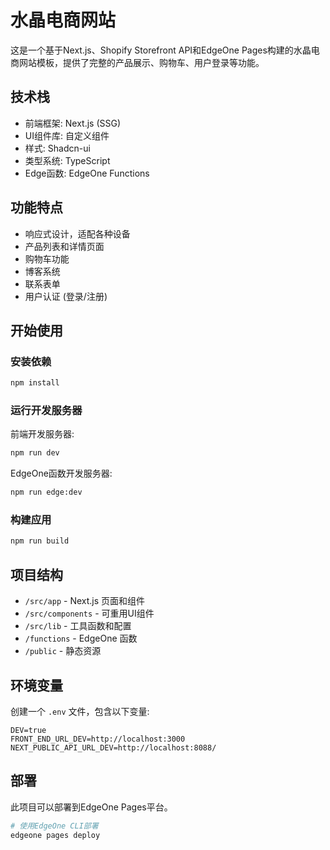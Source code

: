 # 水晶电商网站

这是一个基于Next.js、Shopify Storefront API和EdgeOne Pages构建的水晶电商网站模板，提供了完整的产品展示、购物车、用户登录等功能。

## 技术栈

- 前端框架: Next.js (SSG)
- UI组件库: 自定义组件
- 样式: Shadcn-ui
- 类型系统: TypeScript
- Edge函数: EdgeOne Functions

## 功能特点

- 响应式设计，适配各种设备
- 产品列表和详情页面
- 购物车功能
- 博客系统
- 联系表单
- 用户认证 (登录/注册)

## 开始使用

### 安装依赖

```bash
npm install
```

### 运行开发服务器

前端开发服务器:

```bash
npm run dev
```

EdgeOne函数开发服务器:

```bash
npm run edge:dev
```

### 构建应用

```bash
npm run build
```

## 项目结构

- `/src/app` - Next.js 页面和组件
- `/src/components` - 可重用UI组件
- `/src/lib` - 工具函数和配置
- `/functions` - EdgeOne 函数
- `/public` - 静态资源

## 环境变量

创建一个 `.env` 文件，包含以下变量:

```
DEV=true
FRONT_END_URL_DEV=http://localhost:3000
NEXT_PUBLIC_API_URL_DEV=http://localhost:8088/
```

## 部署

此项目可以部署到EdgeOne Pages平台。

```bash
# 使用EdgeOne CLI部署
edgeone pages deploy
```
